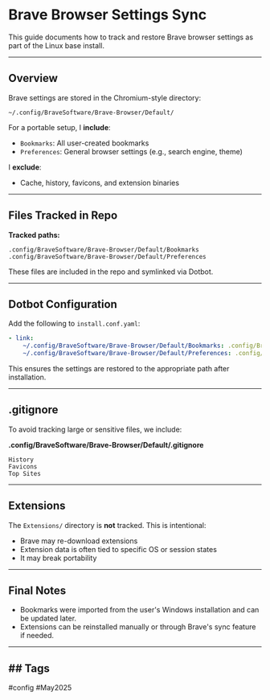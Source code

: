 # Brave Browser Settings Sync

This guide documents how to track and restore Brave browser settings as part of the Linux base install.

---

## Overview

Brave settings are stored in the Chromium-style directory:

```
~/.config/BraveSoftware/Brave-Browser/Default/
```

For a portable setup, I **include**:

- `Bookmarks`: All user-created bookmarks
- `Preferences`: General browser settings (e.g., search engine, theme)

I **exclude**:

- Cache, history, favicons, and extension binaries

---

## Files Tracked in Repo

**Tracked paths:**

```
.config/BraveSoftware/Brave-Browser/Default/Bookmarks
.config/BraveSoftware/Brave-Browser/Default/Preferences
```

These files are included in the repo and symlinked via Dotbot.

---

## Dotbot Configuration

Add the following to `install.conf.yaml`:

```yaml
- link:
    ~/.config/BraveSoftware/Brave-Browser/Default/Bookmarks: .config/BraveSoftware/Brave-Browser/Default/Bookmarks
    ~/.config/BraveSoftware/Brave-Browser/Default/Preferences: .config/BraveSoftware/Brave-Browser/Default/Preferences
```

This ensures the settings are restored to the appropriate path after installation.

---

## .gitignore

To avoid tracking large or sensitive files, we include:

**.config/BraveSoftware/Brave-Browser/Default/.gitignore**

```gitignore
History
Favicons
Top Sites
```

---

## Extensions

The `Extensions/` directory is **not** tracked. This is intentional:

- Brave may re-download extensions
- Extension data is often tied to specific OS or session states
- It may break portability

---

## Final Notes

- Bookmarks were imported from the user's Windows installation and can be updated later.
- Extensions can be reinstalled manually or through Brave's sync feature if needed.



--- 

## ## Tags

 #config #May2025

